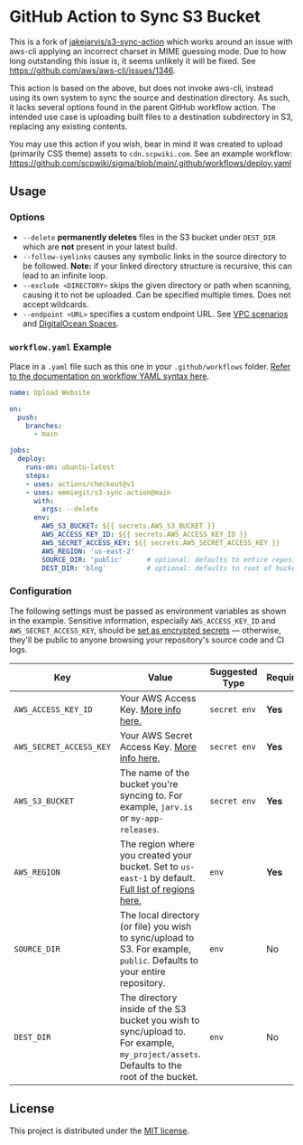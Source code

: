 # GitHub Action to Sync S3 Bucket

This is a fork of [jakejarvis/s3-sync-action](https://github.com/jakejarvis/s3-sync-action) which works around an issue with aws-cli applying an incorrect charset in MIME guessing mode. Due to how long outstanding this issue is, it seems unlikely it will be fixed. See https://github.com/aws/aws-cli/issues/1346.

This action is based on the above, but does not invoke aws-cli, instead using its own system to sync the source and destination directory. As such, it lacks several options found in the parent GitHub workflow action. The intended use case is uploading built files to a destination subdirectory in S3, replacing any existing contents.

You may use this action if you wish, bear in mind it was created to upload (primarily CSS theme) assets to `cdn.scpwiki.com`. See an example workflow: https://github.com/scpwiki/sigma/blob/main/.github/workflows/deploy.yaml


## Usage

### Options

* `--delete` **permanently deletes** files in the S3 bucket under `DEST_DIR` which are **not** present in your latest build.
* `--follow-symlinks` causes any symbolic links in the source directory to be followed. **Note:** if your linked directory structure is recursive, this can lead to an infinite loop.
* `--exclude <DIRECTORY>` skips the given directory or path when scanning, causing it to not be uploaded. Can be specified multiple times. Does not accept wildcards.
* `--endpoint <URL>` specifies a custom endpoint URL. See [VPC scenarios](https://aws.amazon.com/blogs/aws/new-vpc-endpoint-for-amazon-s3/) and [DigitalOcean Spaces](https://www.digitalocean.com/community/tools/adapting-an-existing-aws-s3-application-to-digitalocean-spaces).

### `workflow.yaml` Example

Place in a `.yaml` file such as this one in your `.github/workflows` folder. [Refer to the documentation on workflow YAML syntax here](https://help.github.com/en/articles/workflow-syntax-for-github-actions).

```yaml
name: Upload Website

on:
  push:
    branches:
      - main

jobs:
  deploy:
    runs-on: ubuntu-latest
    steps:
    - uses: actions/checkout@v1
    - uses: emmiegit/s3-sync-action@main
      with:
        args: --delete
      env:
        AWS_S3_BUCKET: ${{ secrets.AWS_S3_BUCKET }}
        AWS_ACCESS_KEY_ID: ${{ secrets.AWS_ACCESS_KEY_ID }}
        AWS_SECRET_ACCESS_KEY: ${{ secrets.AWS_SECRET_ACCESS_KEY }}
        AWS_REGION: 'us-east-2'
        SOURCE_DIR: 'public'      # optional: defaults to entire repository
        DEST_DIR: 'blog'          # optional: defaults to root of bucket
```


### Configuration

The following settings must be passed as environment variables as shown in the example. Sensitive information, especially `AWS_ACCESS_KEY_ID` and `AWS_SECRET_ACCESS_KEY`, should be [set as encrypted secrets](https://help.github.com/en/articles/virtual-environments-for-github-actions#creating-and-using-secrets-encrypted-variables) — otherwise, they'll be public to anyone browsing your repository's source code and CI logs.

| Key | Value | Suggested Type | Required | Default |
| ------------- | ------------- | ------------- | ------------- | ------------- |
| `AWS_ACCESS_KEY_ID` | Your AWS Access Key. [More info here.](https://docs.aws.amazon.com/general/latest/gr/managing-aws-access-keys.html) | `secret env` | **Yes** | N/A |
| `AWS_SECRET_ACCESS_KEY` | Your AWS Secret Access Key. [More info here.](https://docs.aws.amazon.com/general/latest/gr/managing-aws-access-keys.html) | `secret env` | **Yes** | N/A |
| `AWS_S3_BUCKET` | The name of the bucket you're syncing to. For example, `jarv.is` or `my-app-releases`. | `secret env` | **Yes** | N/A |
| `AWS_REGION` | The region where you created your bucket. Set to `us-east-1` by default. [Full list of regions here.](https://docs.aws.amazon.com/AWSEC2/latest/UserGuide/using-regions-availability-zones.html#concepts-available-regions) | `env` | **Yes** | N/A |
| `SOURCE_DIR` | The local directory (or file) you wish to sync/upload to S3. For example, `public`. Defaults to your entire repository. | `env` | No | `./` (root of cloned repository) |
| `DEST_DIR` | The directory inside of the S3 bucket you wish to sync/upload to. For example, `my_project/assets`. Defaults to the root of the bucket. | `env` | No | `/` (root of bucket) |


## License

This project is distributed under the [MIT license](LICENSE.md).
